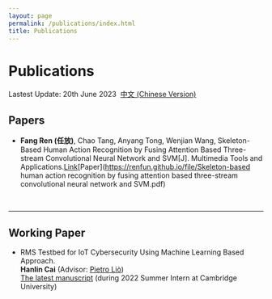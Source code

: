```yaml
---
layout: page
permalink: /publications/index.html
title: Publications
---
```


# Publications

Lastest Update: 20th June 2023&nbsp;  [中文 (Chinese Version)](https://caihanlin.com/publications-zh/)


## Papers

- **Fang Ren (任放)**, Chao Tang, Anyang Tong, Wenjian Wang, Skeleton-Based Human Action Recognition by Fusing Attention Based Three-stream Convolutional Neural Network and SVM[J]. Multimedia Tools and Applications.[Link](https://link.springer.com/article/10.1007/s11042-023-15334-9)[Paper](https://renfun.github.io/file/Skeleton-based human action recognition by fusing attention based three-stream convolutional neural network and SVM.pdf)

<br>


---

## Working Paper

- RMS Testbed for IoT Cybersecurity Using Machine Learning Based Approach.<br>**Hanlin Cai** (Advisor: [Pietro Liò](https://www.cl.cam.ac.uk/~pl219/))<br>[The latest manuscript](https://caihanlin.com/mypaper/202210camb.pdf) (during 2022 Summer Intern at Cambridge University)

<br>
